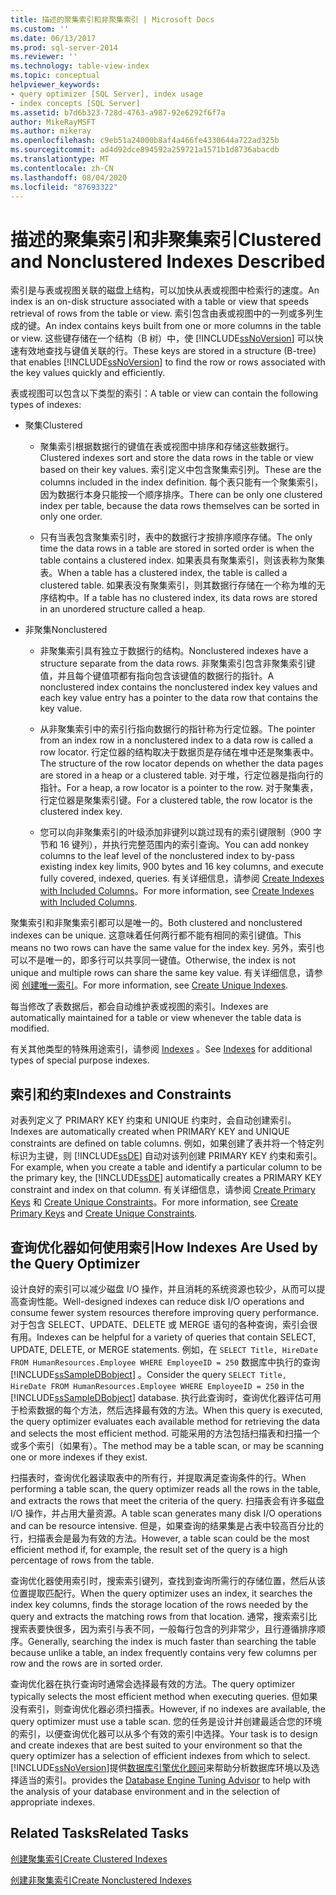 ```yaml
---
title: 描述的聚集索引和非聚集索引 | Microsoft Docs
ms.custom: ''
ms.date: 06/13/2017
ms.prod: sql-server-2014
ms.reviewer: ''
ms.technology: table-view-index
ms.topic: conceptual
helpviewer_keywords:
- query optimizer [SQL Server], index usage
- index concepts [SQL Server]
ms.assetid: b7d6b323-728d-4763-a987-92e6292f6f7a
author: MikeRayMSFT
ms.author: mikeray
ms.openlocfilehash: c9eb51a24000b8af4a466fe4330644a722ad325b
ms.sourcegitcommit: ad4d92dce894592a259721a1571b1d8736abacdb
ms.translationtype: MT
ms.contentlocale: zh-CN
ms.lasthandoff: 08/04/2020
ms.locfileid: "87693322"
---
```

# <a name="clustered-and-nonclustered-indexes-described"></a><span data-ttu-id="ad7eb-102">描述的聚集索引和非聚集索引</span><span class="sxs-lookup"><span data-stu-id="ad7eb-102">Clustered and Nonclustered Indexes Described</span></span>
  <span data-ttu-id="ad7eb-103">索引是与表或视图关联的磁盘上结构，可以加快从表或视图中检索行的速度。</span><span class="sxs-lookup"><span data-stu-id="ad7eb-103">An index is an on-disk structure associated with a table or view that speeds retrieval of rows from the table or view.</span></span> <span data-ttu-id="ad7eb-104">索引包含由表或视图中的一列或多列生成的键。</span><span class="sxs-lookup"><span data-stu-id="ad7eb-104">An index contains keys built from one or more columns in the table or view.</span></span> <span data-ttu-id="ad7eb-105">这些键存储在一个结构（B 树）中，使 [!INCLUDE[ssNoVersion](../../includes/ssnoversion-md.md)] 可以快速有效地查找与键值关联的行。</span><span class="sxs-lookup"><span data-stu-id="ad7eb-105">These keys are stored in a structure (B-tree) that enables [!INCLUDE[ssNoVersion](../../includes/ssnoversion-md.md)] to find the row or rows associated with the key values quickly and efficiently.</span></span>  
  
 <span data-ttu-id="ad7eb-106">表或视图可以包含以下类型的索引：</span><span class="sxs-lookup"><span data-stu-id="ad7eb-106">A table or view can contain the following types of indexes:</span></span>  
  
-   <span data-ttu-id="ad7eb-107">聚集</span><span class="sxs-lookup"><span data-stu-id="ad7eb-107">Clustered</span></span>  
  
    -   <span data-ttu-id="ad7eb-108">聚集索引根据数据行的键值在表或视图中排序和存储这些数据行。</span><span class="sxs-lookup"><span data-stu-id="ad7eb-108">Clustered indexes sort and store the data rows in the table or view based on their key values.</span></span> <span data-ttu-id="ad7eb-109">索引定义中包含聚集索引列。</span><span class="sxs-lookup"><span data-stu-id="ad7eb-109">These are the columns included in the index definition.</span></span> <span data-ttu-id="ad7eb-110">每个表只能有一个聚集索引，因为数据行本身只能按一个顺序排序。</span><span class="sxs-lookup"><span data-stu-id="ad7eb-110">There can be only one clustered index per table, because the data rows themselves can be sorted in only one order.</span></span>  
  
    -   <span data-ttu-id="ad7eb-111">只有当表包含聚集索引时，表中的数据行才按排序顺序存储。</span><span class="sxs-lookup"><span data-stu-id="ad7eb-111">The only time the data rows in a table are stored in sorted order is when the table contains a clustered index.</span></span> <span data-ttu-id="ad7eb-112">如果表具有聚集索引，则该表称为聚集表。</span><span class="sxs-lookup"><span data-stu-id="ad7eb-112">When a table has a clustered index, the table is called a clustered table.</span></span> <span data-ttu-id="ad7eb-113">如果表没有聚集索引，则其数据行存储在一个称为堆的无序结构中。</span><span class="sxs-lookup"><span data-stu-id="ad7eb-113">If a table has no clustered index, its data rows are stored in an unordered structure called a heap.</span></span>  
  
-   <span data-ttu-id="ad7eb-114">非聚集</span><span class="sxs-lookup"><span data-stu-id="ad7eb-114">Nonclustered</span></span>  
  
    -   <span data-ttu-id="ad7eb-115">非聚集索引具有独立于数据行的结构。</span><span class="sxs-lookup"><span data-stu-id="ad7eb-115">Nonclustered indexes have a structure separate from the data rows.</span></span> <span data-ttu-id="ad7eb-116">非聚集索引包含非聚集索引键值，并且每个键值项都有指向包含该键值的数据行的指针。</span><span class="sxs-lookup"><span data-stu-id="ad7eb-116">A nonclustered index contains the nonclustered index key values and each key value entry has a pointer to the data row that contains the key value.</span></span>  
  
    -   <span data-ttu-id="ad7eb-117">从非聚集索引中的索引行指向数据行的指针称为行定位器。</span><span class="sxs-lookup"><span data-stu-id="ad7eb-117">The pointer from an index row in a nonclustered index to a data row is called a row locator.</span></span> <span data-ttu-id="ad7eb-118">行定位器的结构取决于数据页是存储在堆中还是聚集表中。</span><span class="sxs-lookup"><span data-stu-id="ad7eb-118">The structure of the row locator depends on whether the data pages are stored in a heap or a clustered table.</span></span> <span data-ttu-id="ad7eb-119">对于堆，行定位器是指向行的指针。</span><span class="sxs-lookup"><span data-stu-id="ad7eb-119">For a heap, a row locator is a pointer to the row.</span></span> <span data-ttu-id="ad7eb-120">对于聚集表，行定位器是聚集索引键。</span><span class="sxs-lookup"><span data-stu-id="ad7eb-120">For a clustered table, the row locator is the clustered index key.</span></span>  
  
    -   <span data-ttu-id="ad7eb-121">您可以向非聚集索引的叶级添加非键列以跳过现有的索引键限制（900 字节和 16 键列），并执行完整范围内的索引查询。</span><span class="sxs-lookup"><span data-stu-id="ad7eb-121">You can add nonkey columns to the leaf level of the nonclustered index to by-pass existing index key limits, 900 bytes and 16 key columns, and execute fully covered, indexed, queries.</span></span> <span data-ttu-id="ad7eb-122">有关详细信息，请参阅 [Create Indexes with Included Columns](create-indexes-with-included-columns.md)。</span><span class="sxs-lookup"><span data-stu-id="ad7eb-122">For more information, see [Create Indexes with Included Columns](create-indexes-with-included-columns.md).</span></span>  
  
 <span data-ttu-id="ad7eb-123">聚集索引和非聚集索引都可以是唯一的。</span><span class="sxs-lookup"><span data-stu-id="ad7eb-123">Both clustered and nonclustered indexes can be unique.</span></span> <span data-ttu-id="ad7eb-124">这意味着任何两行都不能有相同的索引键值。</span><span class="sxs-lookup"><span data-stu-id="ad7eb-124">This means no two rows can have the same value for the index key.</span></span> <span data-ttu-id="ad7eb-125">另外，索引也可以不是唯一的，即多行可以共享同一键值。</span><span class="sxs-lookup"><span data-stu-id="ad7eb-125">Otherwise, the index is not unique and multiple rows can share the same key value.</span></span> <span data-ttu-id="ad7eb-126">有关详细信息，请参阅 [创建唯一索引](create-unique-indexes.md)。</span><span class="sxs-lookup"><span data-stu-id="ad7eb-126">For more information, see [Create Unique Indexes](create-unique-indexes.md).</span></span>  
  
 <span data-ttu-id="ad7eb-127">每当修改了表数据后，都会自动维护表或视图的索引。</span><span class="sxs-lookup"><span data-stu-id="ad7eb-127">Indexes are automatically maintained for a table or view whenever the table data is modified.</span></span>  
  
 <span data-ttu-id="ad7eb-128">有关其他类型的特殊用途索引，请参阅 [Indexes](indexes.md) 。</span><span class="sxs-lookup"><span data-stu-id="ad7eb-128">See [Indexes](indexes.md) for additional types of special purpose indexes.</span></span>  
  
## <a name="indexes-and-constraints"></a><span data-ttu-id="ad7eb-129">索引和约束</span><span class="sxs-lookup"><span data-stu-id="ad7eb-129">Indexes and Constraints</span></span>  
 <span data-ttu-id="ad7eb-130">对表列定义了 PRIMARY KEY 约束和 UNIQUE 约束时，会自动创建索引。</span><span class="sxs-lookup"><span data-stu-id="ad7eb-130">Indexes are automatically created when PRIMARY KEY and UNIQUE constraints are defined on table columns.</span></span> <span data-ttu-id="ad7eb-131">例如，如果创建了表并将一个特定列标识为主键，则 [!INCLUDE[ssDE](../../includes/ssde-md.md)] 自动对该列创建 PRIMARY KEY 约束和索引。</span><span class="sxs-lookup"><span data-stu-id="ad7eb-131">For example, when you create a table and identify a particular column to be the primary key, the [!INCLUDE[ssDE](../../includes/ssde-md.md)] automatically creates a PRIMARY KEY constraint and index on that column.</span></span> <span data-ttu-id="ad7eb-132">有关详细信息，请参阅 [Create Primary Keys](../tables/create-primary-keys.md) 和 [Create Unique Constraints](../tables/create-unique-constraints.md)。</span><span class="sxs-lookup"><span data-stu-id="ad7eb-132">For more information, see [Create Primary Keys](../tables/create-primary-keys.md) and [Create Unique Constraints](../tables/create-unique-constraints.md).</span></span>  
  
## <a name="how-indexes-are-used-by-the-query-optimizer"></a><span data-ttu-id="ad7eb-133">查询优化器如何使用索引</span><span class="sxs-lookup"><span data-stu-id="ad7eb-133">How Indexes Are Used by the Query Optimizer</span></span>  
 <span data-ttu-id="ad7eb-134">设计良好的索引可以减少磁盘 I/O 操作，并且消耗的系统资源也较少，从而可以提高查询性能。</span><span class="sxs-lookup"><span data-stu-id="ad7eb-134">Well-designed indexes can reduce disk I/O operations and consume fewer system resources therefore improving query performance.</span></span> <span data-ttu-id="ad7eb-135">对于包含 SELECT、UPDATE、DELETE 或 MERGE 语句的各种查询，索引会很有用。</span><span class="sxs-lookup"><span data-stu-id="ad7eb-135">Indexes can be helpful for a variety of queries that contain SELECT, UPDATE, DELETE, or MERGE statements.</span></span> <span data-ttu-id="ad7eb-136">例如，在 `SELECT Title, HireDate FROM HumanResources.Employee WHERE EmployeeID = 250` 数据库中执行的查询 [!INCLUDE[ssSampleDBobject](../../includes/sssampledbobject-md.md)] 。</span><span class="sxs-lookup"><span data-stu-id="ad7eb-136">Consider the query `SELECT Title, HireDate FROM HumanResources.Employee WHERE EmployeeID = 250` in the [!INCLUDE[ssSampleDBobject](../../includes/sssampledbobject-md.md)] database.</span></span> <span data-ttu-id="ad7eb-137">执行此查询时，查询优化器评估可用于检索数据的每个方法，然后选择最有效的方法。</span><span class="sxs-lookup"><span data-stu-id="ad7eb-137">When this query is executed, the query optimizer evaluates each available method for retrieving the data and selects the most efficient method.</span></span> <span data-ttu-id="ad7eb-138">可能采用的方法包括扫描表和扫描一个或多个索引（如果有）。</span><span class="sxs-lookup"><span data-stu-id="ad7eb-138">The method may be a table scan, or may be scanning one or more indexes if they exist.</span></span>  
  
 <span data-ttu-id="ad7eb-139">扫描表时，查询优化器读取表中的所有行，并提取满足查询条件的行。</span><span class="sxs-lookup"><span data-stu-id="ad7eb-139">When performing a table scan, the query optimizer reads all the rows in the table, and extracts the rows that meet the criteria of the query.</span></span> <span data-ttu-id="ad7eb-140">扫描表会有许多磁盘 I/O 操作，并占用大量资源。</span><span class="sxs-lookup"><span data-stu-id="ad7eb-140">A table scan generates many disk I/O operations and can be resource intensive.</span></span> <span data-ttu-id="ad7eb-141">但是，如果查询的结果集是占表中较高百分比的行，扫描表会是最为有效的方法。</span><span class="sxs-lookup"><span data-stu-id="ad7eb-141">However, a table scan could be the most efficient method if, for example, the result set of the query is a high percentage of rows from the table.</span></span>  
  
 <span data-ttu-id="ad7eb-142">查询优化器使用索引时，搜索索引键列，查找到查询所需行的存储位置，然后从该位置提取匹配行。</span><span class="sxs-lookup"><span data-stu-id="ad7eb-142">When the query optimizer uses an index, it searches the index key columns, finds the storage location of the rows needed by the query and extracts the matching rows from that location.</span></span> <span data-ttu-id="ad7eb-143">通常，搜索索引比搜索表要快很多，因为索引与表不同，一般每行包含的列非常少，且行遵循排序顺序。</span><span class="sxs-lookup"><span data-stu-id="ad7eb-143">Generally, searching the index is much faster than searching the table because unlike a table, an index frequently contains very few columns per row and the rows are in sorted order.</span></span>  
  
 <span data-ttu-id="ad7eb-144">查询优化器在执行查询时通常会选择最有效的方法。</span><span class="sxs-lookup"><span data-stu-id="ad7eb-144">The query optimizer typically selects the most efficient method when executing queries.</span></span> <span data-ttu-id="ad7eb-145">但如果没有索引，则查询优化器必须扫描表。</span><span class="sxs-lookup"><span data-stu-id="ad7eb-145">However, if no indexes are available, the query optimizer must use a table scan.</span></span> <span data-ttu-id="ad7eb-146">您的任务是设计并创建最适合您的环境的索引，以便查询优化器可以从多个有效的索引中选择。</span><span class="sxs-lookup"><span data-stu-id="ad7eb-146">Your task is to design and create indexes that are best suited to your environment so that the query optimizer has a selection of efficient indexes from which to select.</span></span> [!INCLUDE[ssNoVersion](../../includes/ssnoversion-md.md)]<span data-ttu-id="ad7eb-147">提供[数据库引擎优化顾问](../performance/database-engine-tuning-advisor.md)来帮助分析数据库环境以及选择适当的索引。</span><span class="sxs-lookup"><span data-stu-id="ad7eb-147">provides the [Database Engine Tuning Advisor](../performance/database-engine-tuning-advisor.md) to help with the analysis of your database environment and in the selection of appropriate indexes.</span></span>  
  
## <a name="related-tasks"></a><span data-ttu-id="ad7eb-148">Related Tasks</span><span class="sxs-lookup"><span data-stu-id="ad7eb-148">Related Tasks</span></span>  
 [<span data-ttu-id="ad7eb-149">创建聚集索引</span><span class="sxs-lookup"><span data-stu-id="ad7eb-149">Create Clustered Indexes</span></span>](create-clustered-indexes.md)  
  
 [<span data-ttu-id="ad7eb-150">创建非聚集索引</span><span class="sxs-lookup"><span data-stu-id="ad7eb-150">Create Nonclustered Indexes</span></span>](create-nonclustered-indexes.md)  
  
  
